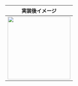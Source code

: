 | 実装後イメージ |
|--------|
|<img src="https://github.com/yanPWA/PokeBook/assets/82929509/ca5ef93b-5994-4697-8679-8e889ac64192" width="200px"/>|
